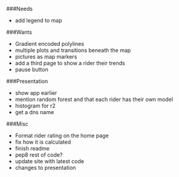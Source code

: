 ###Needs
* add legend to map


###Wants
* Gradient encoded polylines
* multiple plots and transitions beneath the map
* pictures as map markers
* add a third page to show a rider their trends
* pause button


###Presentation
* show app earlier
* mention random forest and that each rider has their own model
* histogram for r2
* get a dns name

###Misc

* Format rider rating on the home page
* fix how it is calculated
* finish readme
* pep8 rest of code?
* update site with latest code
* changes to presentation 